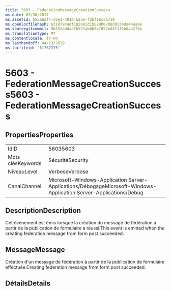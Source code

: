 ```yaml
---
title: 5603 - FederationMessageCreationSuccess
ms.date: 03/30/2017
ms.assetid: b55abdf4-cbe1-401e-b23e-f2bf1bcca719
ms.openlocfilehash: 631d79c4df182082d1b829b0708d913e0a44eaae
ms.sourcegitcommit: 9b552addadfb57fab0b9e7852ed4f1f1b8a42f8e
ms.translationtype: MT
ms.contentlocale: fr-FR
ms.lasthandoff: 04/23/2019
ms.locfileid: "61767375"
---
```

# <a name="5603---federationmessagecreationsuccess"></a><span data-ttu-id="7c6fb-102">5603 - FederationMessageCreationSuccess</span><span class="sxs-lookup"><span data-stu-id="7c6fb-102">5603 - FederationMessageCreationSuccess</span></span>
## <a name="properties"></a><span data-ttu-id="7c6fb-103">Properties</span><span class="sxs-lookup"><span data-stu-id="7c6fb-103">Properties</span></span>  
  
|||  
|-|-|  
|<span data-ttu-id="7c6fb-104">Id</span><span class="sxs-lookup"><span data-stu-id="7c6fb-104">ID</span></span>|<span data-ttu-id="7c6fb-105">5603</span><span class="sxs-lookup"><span data-stu-id="7c6fb-105">5603</span></span>|  
|<span data-ttu-id="7c6fb-106">Mots clés</span><span class="sxs-lookup"><span data-stu-id="7c6fb-106">Keywords</span></span>|<span data-ttu-id="7c6fb-107">Sécurité</span><span class="sxs-lookup"><span data-stu-id="7c6fb-107">Security</span></span>|  
|<span data-ttu-id="7c6fb-108">Niveau</span><span class="sxs-lookup"><span data-stu-id="7c6fb-108">Level</span></span>|<span data-ttu-id="7c6fb-109">Verbose</span><span class="sxs-lookup"><span data-stu-id="7c6fb-109">Verbose</span></span>|  
|<span data-ttu-id="7c6fb-110">Canal</span><span class="sxs-lookup"><span data-stu-id="7c6fb-110">Channel</span></span>|<span data-ttu-id="7c6fb-111">Microsoft-Windows-Application Server-Applications/Débogage</span><span class="sxs-lookup"><span data-stu-id="7c6fb-111">Microsoft-Windows-Application Server-Applications/Debug</span></span>|  
  
## <a name="description"></a><span data-ttu-id="7c6fb-112">Description</span><span class="sxs-lookup"><span data-stu-id="7c6fb-112">Description</span></span>  
 <span data-ttu-id="7c6fb-113">Cet événement est émis lorsque la création du message de fédération à partir de la publication de formulaire a réussi.</span><span class="sxs-lookup"><span data-stu-id="7c6fb-113">This event is emitted when the creating federation message from form post succeeded.</span></span>  
  
## <a name="message"></a><span data-ttu-id="7c6fb-114">Message</span><span class="sxs-lookup"><span data-stu-id="7c6fb-114">Message</span></span>  
 <span data-ttu-id="7c6fb-115">Création d'un message de fédération à partir de la publication de formulaire effectuée.</span><span class="sxs-lookup"><span data-stu-id="7c6fb-115">Creating federation message from form post succeeded.</span></span>  
  
## <a name="details"></a><span data-ttu-id="7c6fb-116">Détails</span><span class="sxs-lookup"><span data-stu-id="7c6fb-116">Details</span></span>
